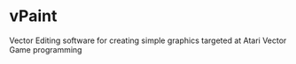 # vPaint
Vector Editing software for creating simple graphics targeted at Atari Vector Game programming
